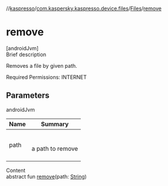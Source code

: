 //[kaspresso](../../index.md)/[com.kaspersky.kaspresso.device.files](../index.md)/[Files](index.md)/[remove](remove.md)



# remove  
[androidJvm]  
Brief description  




Removes a file by given path.



Required Permissions: INTERNET





## Parameters  
  
androidJvm  
  
|  Name|  Summary| 
|---|---|
| path| <br><br>a path to remove<br><br>
  
  
Content  
abstract fun [remove](remove.md)(path: [String](https://kotlinlang.org/api/latest/jvm/stdlib/kotlin/-string/index.html))  



